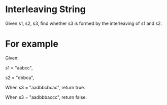 # Interleaving String
Given s1, s2, s3, find whether s3 is formed by the interleaving of s1 and s2.

# For example
Given:

s1 = "aabcc",

s2 = "dbbca",

When s3 = "aadbbcbcac", return true.

When s3 = "aadbbbaccc", return false.
